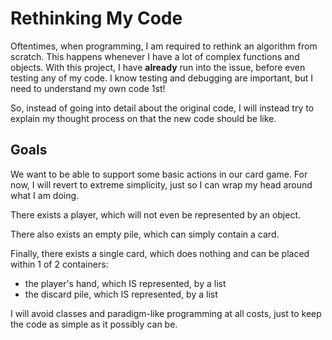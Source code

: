 # Rethinking My Code
Oftentimes, when programming, I am required to rethink an algorithm from scratch. This happens whenever I have a lot of complex functions and objects. With this project, I have **already** run into the issue, before even testing any of my code. I know testing and debugging are important, but I need to understand my own code 1st!

So, instead of going into detail about the original code, I will instead try to explain my thought process on that the new code should be like.

## Goals
We want to be able to support some basic actions in our card game. For now, I will revert to extreme simplicity, just so I can wrap my head around what I am doing.

There exists a player, which will not even be represented by an object.

There also exists an empty pile, which can simply contain a card.

Finally, there exists a single card, which does nothing and can be placed within 1 of 2 containers:
* the player's hand, which IS represented, by a list
* the discard pile, which IS represented, by a list

I will avoid classes and paradigm-like programming at all costs, just to keep the code as simple as it possibly can be.

```py


```


